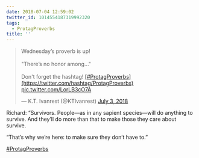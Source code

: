 ```yaml
---
date: 2018-07-04 12:59:02
twitter_id: 1014554187319992320
tags:
  - ProtagProverbs
title: ''
---
```


<blockquote class="twitter-tweet"><p lang="en" dir="ltr">Wednesday’s proverb is up!<br><br>&quot;There’s no honor among...&quot;<br><br>Don&#39;t forget the hashtag! <a href="https://twitter.com/hashtag/ProtagProverbs?src=hash&amp;ref_src=twsrc%5Etfw">[#ProtagProverbs](https://twitter.com/hashtag/ProtagProverbs)</a> <a href="https://t.co/LorLB3cO7A">pic.twitter.com/LorLB3cO7A</a></p>&mdash; K.T. Ivanrest (@KTIvanrest) <a href="https://twitter.com/KTIvanrest/status/1014215437767364609?ref_src=twsrc%5Etfw">July 3, 2018</a></blockquote>
<script async src="https://platform.twitter.com/widgets.js" charset="utf-8"></script>

Richard: “Survivors. People—as in any sapient species—will do anything to survive. And they’ll do more than that to make those they care about survive.

“That’s why we’re here: to make sure they don’t have to.”

[#ProtagProverbs](https://twitter.com/hashtag/ProtagProverbs)
